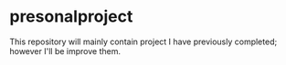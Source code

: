# presonalproject

This repository will mainly contain project I have previously completed; however I'll be
improve them. 


